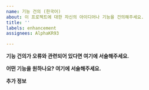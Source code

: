 ```yaml
---
name: 기능 건의 (한국어)
about: 이 프로젝트에 대한 자신의 아이디어나 기능을 건의해주세요.
title: ''
labels: enhancement
assignees: AlphaKR93

---
```


**기능 건의가 오류와 관련되어 있다면 여기에 서술해주세요.**

**어떤 기능을 원하나요? 여기에 서술해주세요.**

**추가 정보**
<!-- 여기에 기능 건의와 관련된 컨셉 스크린샷이나 다른 내용을 적어주세요. -->
